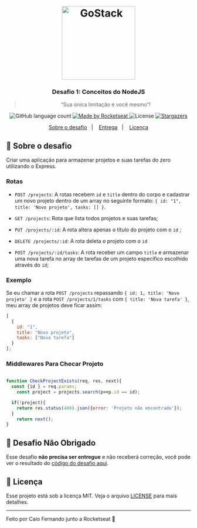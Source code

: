 <h1 align="center">
    <img alt="GoStack" src="https://rocketseat-cdn.s3-sa-east-1.amazonaws.com/bootcamp-header.png" width="200px" />
</h1>

<h3 align="center">
  Desafio 1: Conceitos do NodeJS
</h3>

<blockquote align="center">“Sua única limitação é você mesmo”!</blockquote>

<p align="center">
  <img alt="GitHub language count" src="https://img.shields.io/github/languages/count/rocketseat/bootcamp-gostack-desafio-01?color=%2304D361">
<a href="https://rocketseat.com.br">
    <img alt="Made by Rocketseat" src="https://img.shields.io/badge/made%20by-Rocketseat-%2304D361">
  </a>

  <img alt="License" src="https://img.shields.io/badge/license-MIT-%2304D361">

  <a href="https://github.com/Rocketseat/bootcamp-gostack-desafio-01/stargazers">
    <img alt="Stargazers" src="https://img.shields.io/github/stars/rocketseat/bootcamp-gostack-desafio-01?style=social">
  </a>
</p>

<p align="center">
  <a href="#rocket-sobre-o-desafio">Sobre o desafio</a>&nbsp;&nbsp;&nbsp;|&nbsp;&nbsp;&nbsp;
  <a href="#-entrega">Entrega</a>&nbsp;&nbsp;&nbsp;|&nbsp;&nbsp;&nbsp;
  <a href="#memo-licença">Licença</a>
</p>

## :rocket: Sobre o desafio

Criar uma aplicação para armazenar projetos e suas tarefas do zero utilizando o Express.

### Rotas

- `POST /projects`: A rotas recebem `id` e `title` dentro do corpo e cadastrar um novo projeto dentro de um array no seguinte formato: `{ id: "1", title: 'Novo projeto', tasks: [] }`.

- `GET /projects`: Rota que lista todos projetos e suas tarefas;

- `PUT /projects/:id`: A rota altera apenas o título do projeto com o `id` ;

- `DELETE /projects/:id`: A rota deleta o projeto com o `id` 

- `POST /projects/:id/tasks`: A rota receber um campo `title` e armazenar uma nova tarefa no array de tarefas de um projeto específico escolhido através do `id`;

### Exemplo

Se eu chamar a rota `POST /projects` repassando `{ id: 1, title: 'Novo projeto' }` e a rota `POST /projects/1/tasks` com `{ title: 'Nova tarefa' }`, meu array de projetos deve ficar assim:

```js
[
  {
    id: "1",
    title: "Novo projeto",
    tasks: ["Nova tarefa"]
  }
];
```

### Middlewares Para Checar Projeto

```js

function CheckProjectExists(req, res, next){
  const {id } = req.params;
    const project = projects.search(p=>p.id == id);

  if(!project){
    return res.status(400).json({error: 'Projeto não encontrado'});
  }
    return next();
}

```

## 📅 Desafio Não Obrigado

Esse desafio **não precisa ser entregue** e não receberá correção, você pode ver o resultado do [código do desafio aqui](https://github.com/Rocketseat/bootcamp-gostack-desafio-01/blob/master/index.js).

## :memo: Licença

Esse projeto está sob a licença MIT. Veja o arquivo [LICENSE](LICENSE.md) para mais detalhes.

---

Feito por Caio Fernando junto a  Rocketseat :wave: 
